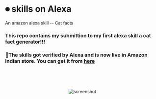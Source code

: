 # ⏺ skills on Alexa 
An amazon alexa skill --  Cat facts

<h3>This repo contains my submittion to my first alexa skill a cat fact generator!!!</h3> 

### 🌟The skills got verified by Alexa and is now live in Amazon Indian store. You can get it from [here](https://www.amazon.in/dp/B0872Y1BPH/ref=cm_cr_arp_d_product_top?ie=UTF8)

<br>
<br>
<br>
<p align="center">
     <img  alt="screenshot" src="https://github.com/Harikrishnan6336/skills_on_Alexa--Cat_facts/blob/Screenshot_included/Screenshot%20(16).png"/>
</p>
